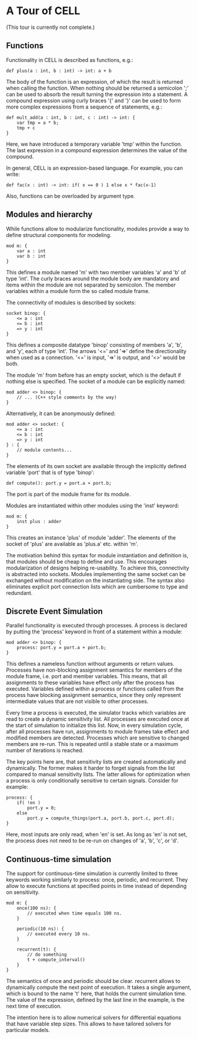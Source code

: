 A Tour of CELL
==============

(This tour is currently not complete.)


Functions
---------

Functionality in CELL is described as functions, e.g.:

    def plus(a : int, b : int) -> int: a + b

The body of the function is an expression, of which the result is returned when
calling the function. When nothing should be returned a semicolon ';' can be
used to absorb the result turning the expression into a statement. A compound
expression using curly braces '{' and '}' can be used to form more complex
expressions from a sequence of statements, e.g.:

    def mult_add(a : int, b : int, c : int) -> int: {
        var tmp = a * b;
        tmp + c
    }

Here, we have introduced a temporary variable 'tmp' within the function. The
last expression in a compound expression determines the value of the compound.

In general, CELL is an expression-based language. For example, you can write:

    def fac(x : int) -> int: if( x == 0 ) 1 else x * fac(x-1)

Also, functions can be overloaded by argument type.


Modules and hierarchy
---------------------

While functions allow to modularize functionality, modules provide a way to
define structural components for modeling.

    mod m: {
        var a : int
        var b : int
    }

This defines a module named 'm' with two member variables 'a' and 'b' of type
'int'. The curly braces around the module body are mandatory and items within
the module are not separated by semicolon. The member variables within a module
form the so called module frame.

The connectivity of modules is described by sockets:

    socket binop: {
        <= a : int
        <= b : int
        => y : int
    }

This defines a composite datatype 'binop' consisting of members 'a', 'b', and
'y', each of type 'int'. The arrows '<=' and '=>' define the directionality when
used as a connection. '<=' is input, '=>' is output, and '<>' would be both.

The module 'm' from before has an empty socket, which is the default if nothing
else is specified. The socket of a module can be explicitly named:

    mod adder <> binop: {
        // ... (C++ style comments by the way)
    }

Alternatively, it can be anonymously defined:

    mod adder <> socket: {
        <= a : int
        <= b : int
        => y : int
    } : {
        // module contents...
    }

The elements of its own socket are available through the implicitly defined
variable 'port' that is of type 'binop':

    def compute(): port.y = port.a + port.b;

The port is part of the module frame for its module.

Modules are instantiated within other modules using the 'inst' keyword:

    mod m: {
        inst plus : adder
    }

This creates an instance 'plus' of module 'adder'. The elements of the socket of
'plus' are available as 'plus.a' etc. within 'm'.

The motivation behind this syntax for module instantiation and definition is,
that modules should be cheap to define and use. This encourages modularization
of designs helping re-usability.
To achieve this, connectivity is abstracted into sockets. Modules implementing
the same socket can be exchanged without modification on the instantiating side.
The syntax also eliminates explicit port connection lists which are cumbersome
to type and redundant.



Discrete Event Simulation
-------------------------

Parallel functionality is executed through processes. A process is declared by
putting the 'process' keyword in front of a statement within a module:

    mod adder <> binop: {
        process: port.y = port.a + port.b;
    }

This defines a nameless function without arguments or return values. Processes
have non-blocking assignment semantics for members of the module frame, i.e.
port and member variables. This means, that all assignments to these variables
have effect only after the process has executed. Variables defined within a
process or functions called from the process have blocking assignment semantics,
since they only represent intermediate values that are not visible to other
processes.

Every time a process is executed, the simulator tracks which variables are read
to create a dynamic sensitivity list. All processes are executed once at the
start of simulation to initialize this list. Now, in every simulation cycle,
after all processes have run, assignments to module frames take effect and
modified members are detected. Processes which are sensitive to changed members
are re-run. This is repeated until a stable state or a maximum number of
iterations is reached.

The key points here are, that sensitivity lists are created automatically and
dynamically. The former makes it harder to forget signals from the list compared
to manual sensitivity lists. The latter allows for optimization when a process
is only conditionally sensitive to certain signals. Consider for example:

    process: {
        if( !en )
            port.y = 0;
        else
            port.y = compute_things(port.a, port.b, port.c, port.d);
    }

Here, most inputs are only read, when 'en' is set. As long as 'en' is not set,
the process does not need to be re-run on changes of 'a', 'b', 'c', or 'd'.


Continuous-time simulation
--------------------------

The support for continuous-time simulation is currently limited to three
keywords working similarly to process: once, periodic, and recurrent. They allow
to execute functions at specified points in time instead of depending on
sensitivity.

    mod m: {
        once(100 ns): {
            // executed when time equals 100 ns.
        }

        periodic(10 ns): {
            // executed every 10 ns.
        }

        recurrent(t): {
            // do something
            t + compute_interval()
        }
    }

The semantics of once and periodic should be clear. recurrent allows to
dynamically compute the next point of execution. It takes a single argument,
which is bound to the name 't' here, that holds the current simulation time. The
value of the expression, defined by the last line in the example, is the next
time of execution.

The intention here is to allow numerical solvers for differential equations that
have variable step sizes. This allows to have tailored solvers for particular
models.

